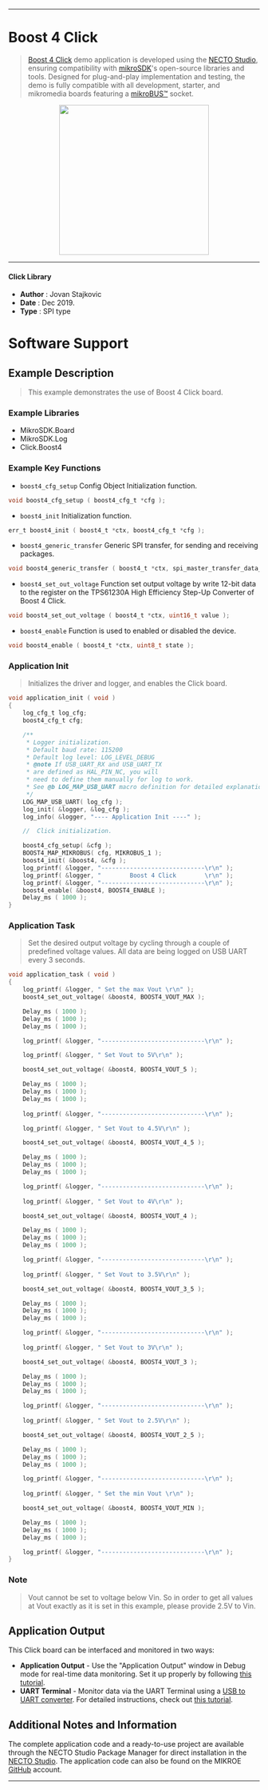 
---
# Boost 4 Click

> [Boost 4 Click](https://www.mikroe.com/?pid_product=MIKROE-2757) demo application is developed using
the [NECTO Studio](https://www.mikroe.com/necto), ensuring compatibility with [mikroSDK](https://www.mikroe.com/mikrosdk)'s
open-source libraries and tools. Designed for plug-and-play implementation and testing, the demo is fully compatible with
all development, starter, and mikromedia boards featuring a [mikroBUS&trade;](https://www.mikroe.com/mikrobus) socket.

<p align="center">
  <img src="https://www.mikroe.com/?pid_product=MIKROE-2757&image=1" height=300px>
</p>

---

#### Click Library

- **Author**        : Jovan Stajkovic
- **Date**          : Dec 2019.
- **Type**          : SPI type

# Software Support

## Example Description

> This example demonstrates the use of Boost 4 Click board.

### Example Libraries

- MikroSDK.Board
- MikroSDK.Log
- Click.Boost4

### Example Key Functions

- `boost4_cfg_setup` Config Object Initialization function. 
```c
void boost4_cfg_setup ( boost4_cfg_t *cfg );
``` 
 
- `boost4_init` Initialization function. 
```c
err_t boost4_init ( boost4_t *ctx, boost4_cfg_t *cfg );
```

- `boost4_generic_transfer` Generic SPI transfer, for sending and receiving packages. 
```c
void boost4_generic_transfer ( boost4_t *ctx, spi_master_transfer_data_t *block );
```
 
- `boost4_set_out_voltage` Function set output voltage by write 12-bit data to the register on the TPS61230A High Efficiency Step-Up Converter of Boost 4 Click. 
```c
void boost4_set_out_voltage ( boost4_t *ctx, uint16_t value );
```

- `boost4_enable` Function is used to enabled or disabled the device. 
```c
void boost4_enable ( boost4_t *ctx, uint8_t state );
```

### Application Init

> Initializes the driver and logger, and enables the Click board.

```c
void application_init ( void )
{
    log_cfg_t log_cfg;
    boost4_cfg_t cfg;

    /** 
     * Logger initialization.
     * Default baud rate: 115200
     * Default log level: LOG_LEVEL_DEBUG
     * @note If USB_UART_RX and USB_UART_TX 
     * are defined as HAL_PIN_NC, you will 
     * need to define them manually for log to work. 
     * See @b LOG_MAP_USB_UART macro definition for detailed explanation.
     */
    LOG_MAP_USB_UART( log_cfg );
    log_init( &logger, &log_cfg );
    log_info( &logger, "---- Application Init ----" );

    //  Click initialization.

    boost4_cfg_setup( &cfg );
    BOOST4_MAP_MIKROBUS( cfg, MIKROBUS_1 );
    boost4_init( &boost4, &cfg );
    log_printf( &logger, "-----------------------------\r\n" );
    log_printf( &logger, "        Boost 4 Click        \r\n" );
    log_printf( &logger, "-----------------------------\r\n" );
    boost4_enable( &boost4, BOOST4_ENABLE );
    Delay_ms ( 1000 );
}
```

### Application Task

> Set the desired output voltage by cycling through a couple of predefined voltage values.
> All data are being logged on USB UART every 3 seconds.

```c
void application_task ( void )
{
    log_printf( &logger, " Set the max Vout \r\n" );
    boost4_set_out_voltage( &boost4, BOOST4_VOUT_MAX );

    Delay_ms ( 1000 );
    Delay_ms ( 1000 );
    Delay_ms ( 1000 );

    log_printf( &logger, "-----------------------------\r\n" );

    log_printf( &logger, " Set Vout to 5V\r\n" );

    boost4_set_out_voltage( &boost4, BOOST4_VOUT_5 );

    Delay_ms ( 1000 );
    Delay_ms ( 1000 );
    Delay_ms ( 1000 );
    
    log_printf( &logger, "-----------------------------\r\n" );

    log_printf( &logger, " Set Vout to 4.5V\r\n" );

    boost4_set_out_voltage( &boost4, BOOST4_VOUT_4_5 );

    Delay_ms ( 1000 );
    Delay_ms ( 1000 );
    Delay_ms ( 1000 );

    log_printf( &logger, "-----------------------------\r\n" );
    
    log_printf( &logger, " Set Vout to 4V\r\n" );

    boost4_set_out_voltage( &boost4, BOOST4_VOUT_4 );

    Delay_ms ( 1000 );
    Delay_ms ( 1000 );
    Delay_ms ( 1000 );

    log_printf( &logger, "-----------------------------\r\n" );
    
    log_printf( &logger, " Set Vout to 3.5V\r\n" );

    boost4_set_out_voltage( &boost4, BOOST4_VOUT_3_5 );

    Delay_ms ( 1000 );
    Delay_ms ( 1000 );
    Delay_ms ( 1000 );

    log_printf( &logger, "-----------------------------\r\n" );
    
    log_printf( &logger, " Set Vout to 3V\r\n" );

    boost4_set_out_voltage( &boost4, BOOST4_VOUT_3 );

    Delay_ms ( 1000 );
    Delay_ms ( 1000 );
    Delay_ms ( 1000 );

    log_printf( &logger, "-----------------------------\r\n" );
    
    log_printf( &logger, " Set Vout to 2.5V\r\n" );

    boost4_set_out_voltage( &boost4, BOOST4_VOUT_2_5 );

    Delay_ms ( 1000 );
    Delay_ms ( 1000 );
    Delay_ms ( 1000 );

    log_printf( &logger, "-----------------------------\r\n" );
    
    log_printf( &logger, " Set the min Vout \r\n" );

    boost4_set_out_voltage( &boost4, BOOST4_VOUT_MIN );

    Delay_ms ( 1000 );
    Delay_ms ( 1000 );
    Delay_ms ( 1000 );

    log_printf( &logger, "-----------------------------\r\n" );
}
```

### Note

> Vout cannot be set to voltage below Vin. So in order to get all values at Vout exactly 
> as it is set in this example, please provide 2.5V to Vin. 

## Application Output

This Click board can be interfaced and monitored in two ways:
- **Application Output** - Use the "Application Output" window in Debug mode for real-time data monitoring.
Set it up properly by following [this tutorial](https://www.youtube.com/watch?v=ta5yyk1Woy4).
- **UART Terminal** - Monitor data via the UART Terminal using
a [USB to UART converter](https://www.mikroe.com/click/interface/usb?interface*=uart,uart). For detailed instructions,
check out [this tutorial](https://help.mikroe.com/necto/v2/Getting%20Started/Tools/UARTTerminalTool).

## Additional Notes and Information

The complete application code and a ready-to-use project are available through the NECTO Studio Package Manager for 
direct installation in the [NECTO Studio](https://www.mikroe.com/necto). The application code can also be found on
the MIKROE [GitHub](https://github.com/MikroElektronika/mikrosdk_click_v2) account.

---
